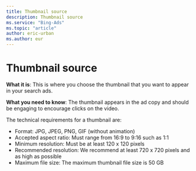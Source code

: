 ```yaml
---
title: Thumbnail source
description: Thumbnail source
ms.service: "Bing-Ads"
ms.topic: "article"
author: eric-urban
ms.author: eur
---
```


# Thumbnail source

**What it is**:     This is where you choose the thumbnail that you want to appear in your search ads.

**What you need to know**:     The thumbnail appears in the ad copy and should be engaging to encourage clicks on the video.

The technical requirements for a thumbnail are:
- Format: JPG, JPEG, PNG, GIF (without animation)
- Accepted aspect ratio: Must range from 16:9 to 9:16 such as 1:1
- Minimum resolution: Must be at least 120 x 120 pixels
- Recommended resolution: We recommend at least 720 x 720 pixels and as high as possible
- Maximum file size: The maximum thumbnail file size is 50 GB


